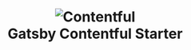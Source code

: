 <h1 align="center">
    <img alt="Contentful" title="Contentful" src = "https://user-images.githubusercontent.com/21126965/60759275-1314eb80-a040-11e9-8e75-ee8e1d75169a.png"> </br>
    Gatsby Contentful Starter
</h1>
